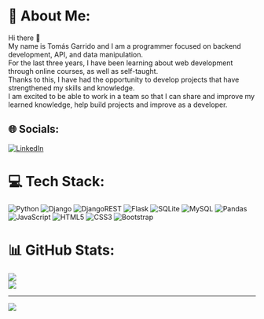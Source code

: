 # 💫 About Me:
Hi there 👋<br>My name is Tomás Garrido and I am a programmer focused on backend development, API, and data manipulation.<br>For the last three years, I have been learning about web development through online courses, as well as self-taught.<br>Thanks to this, I have had the opportunity to develop projects that have strengthened my skills and knowledge.<br>I am excited to be able to work in a team so that I can share and improve my learned knowledge, help build projects and improve as a developer.


## 🌐 Socials:
[![LinkedIn](https://img.shields.io/badge/LinkedIn-%230077B5.svg?logo=linkedin&logoColor=white)](https://linkedin.com/in/https://www.linkedin.com/in/tomas-garrido/) 

# 💻 Tech Stack:
![Python](https://img.shields.io/badge/python-3670A0?style=for-the-badge&logo=python&logoColor=ffdd54) ![Django](https://img.shields.io/badge/django-%23092E20.svg?style=for-the-badge&logo=django&logoColor=white) ![DjangoREST](https://img.shields.io/badge/DJANGO-REST-ff1709?style=for-the-badge&logo=django&logoColor=white&color=ff1709&labelColor=gray) ![Flask](https://img.shields.io/badge/flask-%23000.svg?style=for-the-badge&logo=flask&logoColor=white) ![SQLite](https://img.shields.io/badge/sqlite-%2307405e.svg?style=for-the-badge&logo=sqlite&logoColor=white) ![MySQL](https://img.shields.io/badge/mysql-%2300f.svg?style=for-the-badge&logo=mysql&logoColor=white) ![Pandas](https://img.shields.io/badge/pandas-%23150458.svg?style=for-the-badge&logo=pandas&logoColor=white) ![JavaScript](https://img.shields.io/badge/javascript-%23323330.svg?style=for-the-badge&logo=javascript&logoColor=%23F7DF1E) ![HTML5](https://img.shields.io/badge/html5-%23E34F26.svg?style=for-the-badge&logo=html5&logoColor=white) ![CSS3](https://img.shields.io/badge/css3-%231572B6.svg?style=for-the-badge&logo=css3&logoColor=white) ![Bootstrap](https://img.shields.io/badge/bootstrap-%23563D7C.svg?style=for-the-badge&logo=bootstrap&logoColor=white)
# 📊 GitHub Stats:
![](https://github-readme-stats.vercel.app/api?username=Garridot&theme=radical&hide_border=false&include_all_commits=false&count_private=false)<br/>
![](https://github-readme-streak-stats.herokuapp.com/?user=Garridot&theme=radical&hide_border=false)<br/>


---
[![](https://visitcount.itsvg.in/api?id=Garridot&icon=0&color=0)](https://visitcount.itsvg.in)

<!-- Proudly created with GPRM ( https://gprm.itsvg.in ) -->



